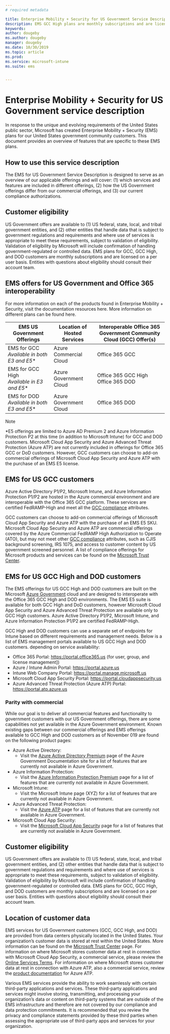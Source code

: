 ```yaml
---
# required metadata

title: Enterprise Mobility + Security for US Government Service Description 
description: EMS GCC High plans are monthly subscriptions and are licensed on a per user basis.
keywords:
author: dougeby
ms.author: dougeby
manager: dougeby
ms.date: 10/30/2019
ms.topic: article
ms.prod:
ms.service: microsoft-intune
ms.suite: ems


---
```

# Enterprise Mobility + Security for US Government service description
In response to the unique and evolving requirements of the United States public sector, Microsoft has created Enterprise Mobility + Security (EMS) plans for our United States government community customers. This document provides an overview of features that are specific to these EMS plans.

## How to use this service description
The EMS for US Government Service Description is designed to serve as an overview of our applicable offerings and will cover: (1) which services and features are included in different offerings, (2) how the US Government offerings differ from our commercial offerings, and (3) our current compliance authorizations.

## Customer eligibility
US Government offers are available to (1) US federal, state, local, and tribal government entities, and (2) other entities that handle data that is subject to government regulations and requirements and where use of services is appropriate to meet these requirements, subject to validation of eligibility. Validation of eligibility by Microsoft will include confirmation of handling government-regulated or controlled data. EMS plans for GCC, GCC High, and DOD customers are monthly subscriptions and are licensed on a per user basis. Entities with questions about eligibility should consult their account team. 

## EMS offers for US Government and Office 365 interoperability

For more information on each of the products found in Enterprise Mobility + Security, visit the documentation resources here. More information on different plans can be found here. 

|EMS US Government Offerings|Location of Hosted Services|Interoperable Office 365 Government Community Cloud (GCC) Offer(s)|
|-----------|-----------|-----------|
|EMS for GCC</br>*Available in both E3 and E5**|Azure Commercial Cloud|Office 365 GCC|
|EMS for GCC High</br>*Available in E3 and E5**|Azure Government Cloud|Office 365 GCC High</br>Office 365 DOD|
|EMS for DOD</br>*Available in both E3 and E5**|Azure Government Cloud|Office 365 DOD|

> [!Note]
> *E5 offerings are limited to Azure AD Premium 2 and Azure Information Protection P2 at this time (in addition to Microsoft Intune) for GCC and DOD customers. Microsoft Cloud App Security and Azure Advanced Threat Protection (Azure ATP) are not currently included in offerings for Office 365 GCC or DoD customers.  However, GCC customers can choose to add-on commercial offerings of Microsoft Cloud App Security and Azure ATP with the purchase of an EMS E5 license.

## EMS for US GCC customers
Azure Active Directory P1/P2, Microsoft Intune, and Azure Information Protection P1/P2 are hosted in the Azure commercial environment and are interoperable with the Office 365 GCC platform.  These services are certified FedRAMP-High and meet all the [GCC compliance](https://docs.microsoft.com/office365/servicedescriptions/office-365-platform-service-description/office-365-us-government/gcc#us-government-community-compliance) attributes.

GCC customers can choose to add-on commercial offerings of Microsoft Cloud App Security and Azure ATP with the purchase of an EMS E5 SKU. Microsoft Cloud App Security and Azure ATP are commercial offerings covered by the Azure Commercial FedRAMP High Authorization to Operate (ATO), but may not meet other [GCC compliance](https://docs.microsoft.com/office365/servicedescriptions/office-365-platform-service-description/office-365-us-government/gcc#us-government-community-compliance) attributes, such as CJIS background screening, IRS 1075, and access to customer content by US government screened personnel.  A list of compliance offerings for Microsoft products and services can be found on the [Microsoft Trust Center](https://www.microsoft.com/en-us/trustcenter/compliance/complianceofferings).  

## EMS for US GCC High and DOD customers
The EMS offerings for US GCC High and DOD customers are built on the Microsoft [Azure Government](https://docs.microsoft.com/azure/azure-government/documentation-government-welcome) cloud and are designed to interoperate with the Office 365 GCC High and DOD environments. The EMS E5 suite is available for both GCC High and DoD customers, however Microsoft Cloud App Security and Azure Advanced Threat Protection are available only to GCC High customers. Azure Active Directory P1/P2, Microsoft Intune, and Azure Information Protection P1/P2 are certified FedRAMP-High.

GCC High and DOD customers can use a separate set of endpoints for Intune based on different requirements and management needs. Below is a list of EMS management portals available to US GCC High and DOD customers. depending on service availability:

- Office 365 Portal: https://portal.office365.us (for user, group, and license management])
- Azure / Intune Admin Portal: https://portal.azure.us
- Intune Web Company Portal: https://portal.manage.microsoft.us
- Microsoft Cloud App Security Portal: https://portal.cloudappsecurity.us  
- Azure Advanced Threat Protection (Azure ATP) Portal: https://portal.atp.azure.us  

### Parity with commercial 
While our goal is to deliver all commercial features and functionality to government customers with our US Government offerings, there are some capabilities not yet available in the Azure Government environment. Known existing gaps between our commercial offerings and EMS offerings available to GCC High and DOD customers as of November 019 are found on the following product pages: 
- Azure Active Directory: 
  - Visit the [Azure Active Directory Premium](https://docs.microsoft.com/azure/azure-government/documentation-government-services-securityandidentity#azure-active-directory-premium-p1-and-p2) page of the Azure Government Documentation site for a list of features that are currently not available in Azure Government. 
- Azure Information Protection: 
  - Visit the [Azure Information Protection Premium](https://docs.microsoft.com/enterprise-mobility-security/solutions/ems-aip-premium-govt-service-description) page for a list of features that are currently not available in Azure Government. 
- Microsoft Intune: 
  - Visit the Microsoft Intune page (XYZ) for a list of features that are currently not available in Azure Government. 
- Azure Advanced Threat Protection:
  - Visit the [Azure ATP](https://docs.microsoft.com/enterprise-mobility-security/solutions/ems-atp-premium-govt-service-description) page for a list of features that are currently not available in Azure Government.
- Microsoft Cloud App Security:
  - Visit the [Microsoft Cloud App Security](https://docs.microsoft.com/azure/azure-government/documentation-government-services-securityandidentity#azure-active-directory-premium-p1-and-p2) page for a list of features that are currently not available in Azure Government.

## Customer eligibility
US Government offers are available to (1) US federal, state, local, and tribal government entities, and (2) other entities that handle data that is subject to government regulations and requirements and where use of services is appropriate to meet these requirements, subject to validation of eligibility. Validation of eligibility by Microsoft will include confirmation of handling government-regulated or controlled data. EMS plans for GCC, GCC High, and DOD customers are monthly subscriptions and are licensed on a per user basis. Entities with questions about eligibility should consult their account team.

## Location of customer data
EMS services for US Government customers (GCC, GCC High, and DOD) are provided from data centers physically located in the United States. Your organization’s customer data is stored at rest within the United States. More information can be found on the [Microsoft Trust Center](https://products.office.com/en-us/where-is-your-data-located?ms.officeurl=datamaps&geo=All#office-ContentAreaHeadingTemplate-bkjgypc) page. For information on where Microsoft stores customer data at rest in connection with Microsoft Cloud App Security, a commercial service, please review the [Online Services Terms](https://www.microsoft.com/licensing/product-licensing/products). For information on where Microsoft stores customer data at rest in connection with Azure ATP, also a commercial service, review the [product documentation](https://docs.microsoft.com/azure-advanced-threat-protection/atp-technical-faq#do-i-have-the-flexibility-to-select-where-to-store-my-data) for Azure ATP.

Various EMS services provide the ability to work seamlessly with certain third-party applications and services. These third-party applications and services might involve storing, transmitting, and processing your organization’s data or content on third-party systems that are outside of the EMS infrastructure and therefore are not covered by our compliance and data protection commitments. It is recommended that you review the privacy and compliance statements provided by these third parties when assessing the appropriate use of third-party apps and services for your organization.
